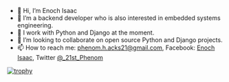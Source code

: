 - 👋 Hi, I’m Enoch Isaac
- 👀 I’m a backend developer who is also interested in embedded systems engineering.
- 🌱 I work with Python and Django at the moment.
- 💞️ I’m looking to collaborate on open source Python and Django projects.
- 📫 How to reach me: phenom.h.acks21@gmail.com, Facebook: <a href="https://www.facebook.com/21stPhenom">Enoch Isaac</a>, Twitter <a href="https://twitter.com/_21st_Phenom">@_21st_Phenom</a>

[![trophy](https://github-profile-trophy.vercel.app/?username=ryo-ma)](https://github.com/ryo-ma/github-profile-trophy)

<!---
21stPhenom/21stPhenom is a ✨ special ✨ repository because its `README.md` (this file) appears on your GitHub profile.
You can click the Preview link to take a look at your changes.
--->
